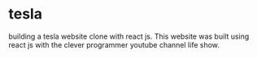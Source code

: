# tesla
building a tesla website clone with react js.
This website was built using react js with the clever programmer youtube channel life show.
